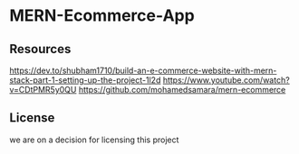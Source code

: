 # MERN-Ecommerce-App

## Resources

https://dev.to/shubham1710/build-an-e-commerce-website-with-mern-stack-part-1-setting-up-the-project-1l2d
https://www.youtube.com/watch?v=CDtPMR5y0QU
https://github.com/mohamedsamara/mern-ecommerce

## License

we are on a decision for licensing this project
